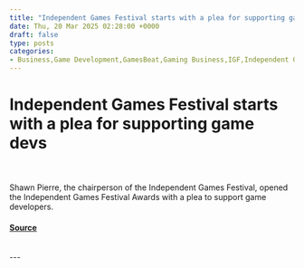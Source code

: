```yaml
---
title: "Independent Games Festival starts with a plea for supporting game devs"
date: Thu, 20 Mar 2025 02:28:00 +0000
draft: false
type: posts
categories: 
- Business,Game Development,GamesBeat,Gaming Business,IGF,Independent Games Festival,Shawn Pierre
---
```

# Independent Games Festival starts with a plea for supporting game devs

<br/>

<br/>
Shawn Pierre, the chairperson of the Independent Games Festival, opened the Independent Games Festival Awards with a plea to support game developers.

#### [Source](https://venturebeat.com/games/independent-games-festival-starts-with-a-plea-for-supporting-game-devs/)

<br/>
---
